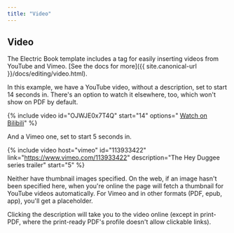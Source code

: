 ```yaml
---
title: "Video"
---
```


## Video

The Electric Book template includes a tag for easily inserting videos from YouTube and Vimeo. [See the docs for more]({{ site.canonical-url }}/docs/editing/video.html).

In this example, we have a YouTube video, without a description, set to start 14 seconds in. There's an option to watch it elsewhere, too, which won't show on PDF by default.

{% include video id="OJWJE0x7T4Q" start="14" options="
[Watch on Bilibili](https://www.bilibili.com/video/BV1zE411X76t/)" %}

And a Vimeo one, set to start 5 seconds in.

{% include video host="vimeo" id="113933422" link="https://www.vimeo.com/113933422" description="The Hey Duggee series trailer" start="5" %}

Neither have thumbnail images specified. On the web, if an image hasn't been specified here, when you're online the page will fetch a thumbnail for YouTube videos automatically. For Vimeo and in other formats (PDF, epub, app), you'll get a placeholder.

Clicking the description will take you to the video online (except in print-PDF, where the print-ready PDF's profile doesn't allow clickable links).
